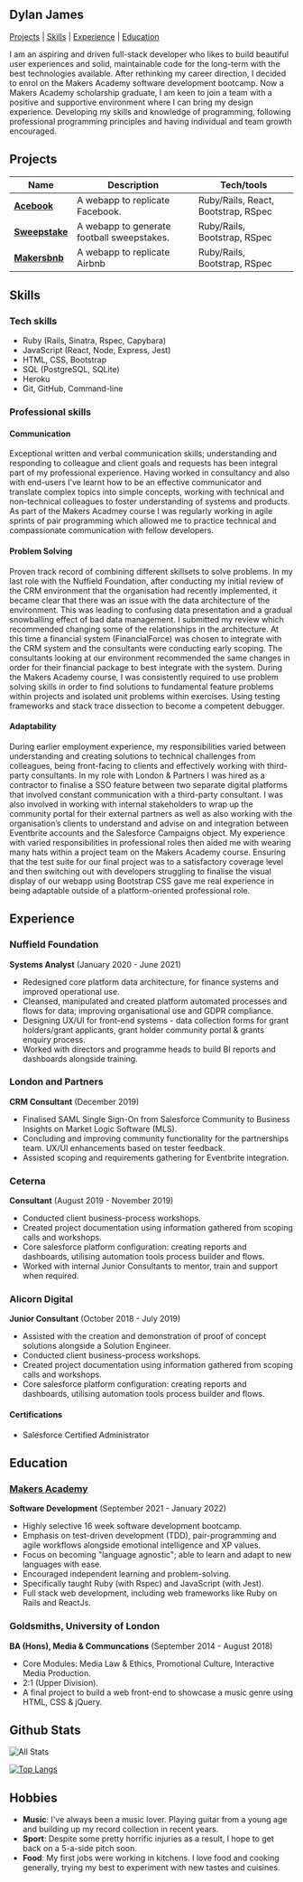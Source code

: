 ## Dylan James

[Projects](#projects) | [Skills](#skills) | [Experience](#experience) | [Education](#education)

I am an aspiring and driven full-stack developer who likes to build beautiful user experiences and solid, maintainable code for the long-term with the best technologies available. After rethinking my career direction, I decided to enrol on the Makers Academy software development bootcamp.
Now a Makers Academy scholarship graduate, I am keen to join a team with a positive and supportive environment where I can bring my design experience. Developing my skills and knowledge of programming, following professional programming principles and having individual and team growth encouraged.

## Projects

| Name | Description | Tech/tools |
| ---- | ----------- | ---------- |
| **[Acebook]** | A webapp to replicate Facebook. | Ruby/Rails, React, Bootstrap, RSpec |
| **[Sweepstake]** | A webapp to generate football sweepstakes. | Ruby/Rails, Bootstrap, RSpec |
| **[Makersbnb]** | A webapp to replicate Airbnb | Ruby/Rails, Bootstrap, RSpec |

## Skills

### Tech skills

- Ruby (Rails, Sinatra, Rspec, Capybara)
- JavaScript (React, Node, Express, Jest)
- HTML, CSS, Bootstrap
- SQL (PostgreSQL, SQLite)
- Heroku
- Git, GitHub, Command-line

### Professional skills

#### Communication
Exceptional written and verbal communication skills; understanding and responding to colleague and client goals and requests has been integral part of my professional experience. Having worked in consultancy and also with end-users I’ve learnt how to be an effective communicator and translate complex topics into simple concepts, working with technical and non-technical colleagues to foster understanding of systems and products. As part of the Makers Acadmey course I was regularly working in agile sprints of pair programming which allowed me to practice technical and compassionate communication with fellow developers.

#### Problem Solving
Proven track record of combining different skillsets to solve problems. In my last role with the Nuffield Foundation, after conducting my initial review of the  CRM environment that the organisation had recently implemented, it became clear that there was an issue with the data architecture of the environment. This was leading to confusing data presentation and a gradual snowballing effect of bad data management. I submitted my review which recommended changing some of the relationships in the  architecture.
At this time a financial system (FinancialForce) was chosen to integrate with the CRM system and the consultants were conducting early scoping. The consultants looking at our environment recommended the same changes in order for their financial package to best integrate with the system.
During the Makers Academy course, I was consistently required to use problem solving skills in order to find solutions to fundamental feature problems within projects and isolated unit problems within exercises. Using testing frameworks and stack trace dissection to become a competent debugger.

#### Adaptability
During earlier employment experience, my responsibilities varied between understanding and creating solutions to technical challenges from colleagues, being front-facing to clients and effectively working with third-party consultants. In my role with London & Partners I was hired as a contractor to finalise a SSO feature between two separate digital platforms that involved constant communication with a third-party consultant. I was also involved in working with internal stakeholders to wrap up the community portal for their external partners as well as also working with the organisation’s clients to understand and advise on and integration between Eventbrite accounts and the Salesforce Campaigns object. My experience with varied responsibilities in professional roles then aided me with wearing many hats within a project team on the Makers Academy course. Ensuring that the test suite for our final project was to a satisfactory coverage level and then switching out with developers struggling to finalise the visual display of our webapp using Bootstrap CSS gave me real experience in being adaptable outside of a platform-oriented professional role.

## Experience

### Nuffield Foundation

**Systems Analyst** (January 2020 - June 2021)

- Redesigned core platform data architecture, for finance systems and improved operational use.
- Cleansed, manipulated and created platform automated processes and flows for data; improving organisational use and GDPR compliance.
- Designing UX/UI for front-end systems - data collection forms for grant holders/grant applicants, grant holder community portal & grants enquiry process.
- Worked with directors and programme heads to build BI reports and dashboards alongside training.

### London and Partners

**CRM Consultant** (December 2019)

- Finalised SAML Single Sign-On from Salesforce Community to Business Insights on Market Logic Software (MLS).
- Concluding and improving community functionality for the partnerships team. UX/UI enhancements based on tester feedback.
- Assisted scoping and requirements gathering for Eventbrite integration.

### Ceterna

**Consultant** (August 2019 - November 2019)

- Conducted client business-process workshops.
- Created project documentation using information gathered from scoping calls and workshops.
- Core salesforce platform configuration: creating reports and dashboards, utilising automation tools process builder and flows.
- Worked with internal Junior Consultants to mentor, train and support when required.

### Alicorn Digital

**Junior Consultant** (October 2018 - July 2019)

- Assisted with the creation and demonstration of proof of concept solutions alongside a Solution Engineer. 
- Conducted client business-process workshops.
- Created project documentation using information gathered from scoping calls and workshops.
- Core salesforce platform configuration: creating reports and dashboards, utilising automation tools process builder and flows.

#### Certifications

- Salesforce Certified Administrator

## Education

### [Makers Academy]

**Software Development** (September 2021 - January 2022)

- Highly selective 16 week software development bootcamp.
- Emphasis on test-driven development (TDD), pair-programming and agile workflows alongside emotional intelligence and XP values.
- Focus on becoming "language agnostic"; able to learn and adapt to new languages with ease.
- Encouraged independent learning and problem-solving.
- Specifically taught Ruby (with Rspec) and JavaScript (with Jest).
- Full stack web development, including web frameworks like Ruby on Rails and ReactJs.

### Goldsmiths, University of London

**BA (Hons), Media & Communcations** (September 2014 - August 2018)

- Core Modules: Media Law & Ethics, Promotional Culture, Interactive Media Production.
- 2:1 (Upper Division).
- A final project to build a web front-end to showcase a music genre using HTML, CSS & jQuery.

## Github Stats

![All Stats](https://github-readme-stats.vercel.app/api?username=DylanRJ&show_icons=true&include_all_commits=true&count_private=true&hide=stars&theme=dark)

[![Top Langs](https://github-readme-stats.vercel.app/api/top-langs/?username=DylanRJ&layout=compact&theme=dark&langs_count=3&hide=html,css)](https://github.com/anuraghazra/github-readme-stats)

## Hobbies

- **Music**: I've always been a music lover. Playing guitar from a young age and building up my record collection in recent years.
- **Sport**: Despite some pretty horrific injuries as a result, I hope to get back on a 5-a-side pitch soon.
- **Food**: My first jobs were working in kitchens. I love food and cooking generally, trying my best to experiment with new tastes and cuisines.

[acebook]: https://github.com/DylanRJ/Acebook
[sweepstake]: https://github.com/DylanRJ/sweepstake
[makersbnb]: https://github.com/DylanRJ/MakersBnB
[makers academy]: https://www.makers.tech

